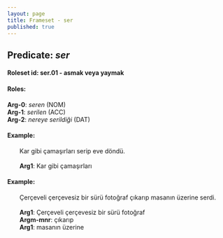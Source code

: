 ```yaml
---
layout: page
title: Frameset - ser
published: true
---
```

<h2>Predicate: <i>ser</i></h2>
<h4>Roleset id: ser.01 - asmak veya yaymak<br>
<h4>Roles:</h4>
<b>Arg-0</b>: <i>seren</i>  (NOM) <br>
<b>Arg-1</b>: <i>serilen</i>  (ACC) <br>
<b>Arg-2</b>: <i>nereye serildiği</i>  (DAT) <br>
<h4>Example:</h4>
&emsp;&emsp;Kar gibi çamaşırları serip eve döndü.<br><br>
&emsp;&emsp;<b>Arg1</b>:  Kar gibi çamaşırları<br>

<h4>Example:</h4>
&emsp;&emsp;Çerçeveli çerçevesiz bir sürü fotoğraf çıkarıp masanın üzerine serdi.<br><br>
&emsp;&emsp;<b>Arg1</b>:  Çerçeveli çerçevesiz bir sürü fotoğraf<br>
&emsp;&emsp;<b>Argm-mnr</b>:  çıkarıp<br>
&emsp;&emsp;<b>Arg1</b>:  masanın üzerine<br>

